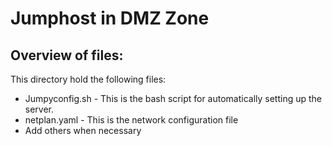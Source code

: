 Jumphost in DMZ Zone
======================================

Overview of files:
------------------

This directory hold the following files:

* Jumpyconfig.sh - This is the bash script for automatically setting up the server.
* netplan.yaml - This is the network configuration file
* Add others when necessary
